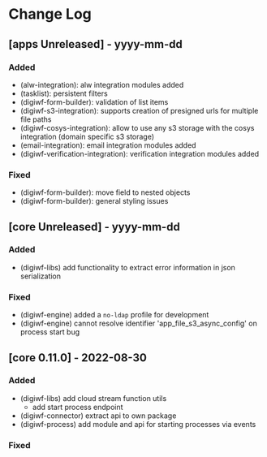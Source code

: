 # Change Log

## [apps Unreleased] - yyyy-mm-dd

### Added

- (alw-integration): alw integration modules added 
- (tasklist): persistent filters
- (digiwf-form-builder): validation of list items
- (digiwf-s3-integration):  supports creation of presigned urls for multiple file paths
- (digiwf-cosys-integration): allow to use any s3 storage with the cosys integration (domain specific s3 storage)
- (email-integration): email integration modules added
- (digiwf-verification-integration): verification integration modules added

### Fixed

- (digiwf-form-builder): move field to nested objects
- (digiwf-form-builder): general styling issues

## [core Unreleased] - yyyy-mm-dd

### Added

- (digiwf-libs) add functionality to extract error information in json serialization

### Fixed

- (digiwf-engine) added a `no-ldap` profile for development
- (digiwf-engine) cannot resolve identifier 'app_file_s3_async_config' on process start bug

## [core 0.11.0] - 2022-08-30

### Added

- (digiwf-libs) add cloud stream function utils
    - add start process endpoint
- (digiwf-connector) extract api to own package
- (digiwf-process) add module and api for starting processes via events

### Fixed

